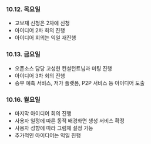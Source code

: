 ### 10.12. 목요일
- 교보재 신청은 2차에 신청
- 아이디어 2차 회의 진행
- 아이디어 회의는 익일 재진행

### 10.13. 금요일
- 오픈소스 담당 고성현 컨설턴트님과 미팅 진행
- 아이디어 3차 회의 진행
- 승부 예측 서비스, 저가 플랫폼, P2P 서비스 등 아이디어 도출

### 10.16. 월요일
- 마지막 아이디어 회의 진행
- 사용자 일정에 따른 동적 배경화면 생성 서비스 확정
- 사용자 성향에 따라 그림체 설정 가능
- 추가적인 아이디어는 익일 진행
